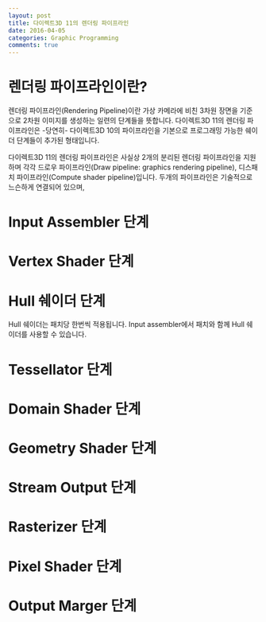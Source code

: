 ```yaml
---
layout: post
title: 다이렉트3D 11의 렌더링 파이프라인
date: 2016-04-05
categories: Graphic Programming
comments: true
---
```


# **렌더링 파이프라인이란?**
렌더링 파이프라인(Rendering Pipeline)이란 가상 카메라에 비친 3차원 장면을 기준으로 2차원 이미지를 생성하는 일련의 단계들을 뜻합니다. 다이렉트3D 11의 렌더링 파이프라인은 -당연히- 다이렉트3D 10의 파이프라인을 기본으로 프로그래밍 가능한 쉐이더 단계들이 추가된 형태입니다.

다이렉트3D 11의 렌더링 파이프라인은 사실상 2개의 분리된 렌더링 파이프라인을 지원하며 각각 드로우 파이프라인(Draw pipeline: graphics rendering pipeline), 디스패치 파이프라인(Compute shader pipeline)입니다. 두개의 파이프라인은 기술적으로 느슨하게 연결되어 있으며, 

# Input Assembler 단계

# Vertex Shader 단계

# Hull 쉐이더 단계
 Hull 쉐이더는 패치당 한번씩 적용됩니다. Input assembler에서 패치와 함께 Hull 쉐이더를 사용할 수 있습니다. 

# Tessellator 단계

# Domain Shader 단계

# Geometry Shader 단계

# Stream Output 단계

# Rasterizer 단계

# Pixel Shader 단계

# Output Marger 단계
